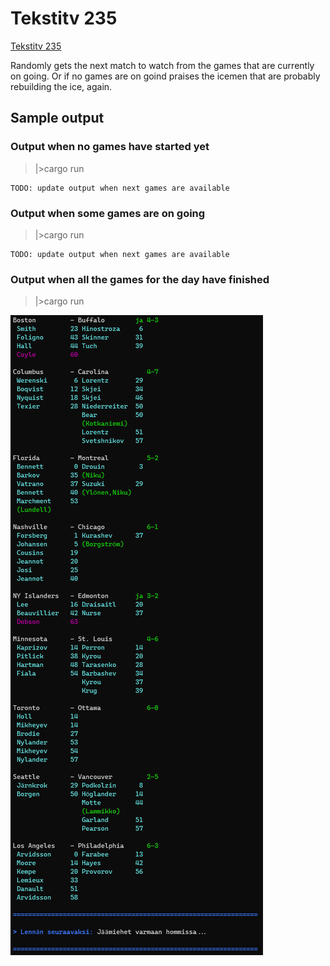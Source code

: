 # Tekstitv 235

[Tekstitv 235](https://yle.fi/aihe/tekstitv?P=235)

Randomly gets the next match to watch from the games that are currently on going. Or if no games are on goind praises the icemen that are probably rebuilding the ice, again.

## Sample output

### Output when no games have started yet

> |>cargo run

```text
TODO: update output when next games are available
```

### Output when some games are on going

> |>cargo run

```text
TODO: update output when next games are available
```

### Output when all the games for the day have finished

> |>cargo run

![alt text](sample_end.png "Output when all the games for the day have finished")
